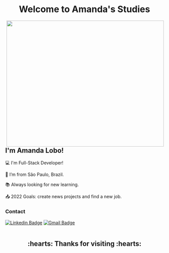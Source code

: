 <h1 align="center">Welcome to Amanda's Studies</h1><img align="right" src="https://user-images.githubusercontent.com/69702275/160034636-c752b845-0e0a-4a67-9017-069f09466152.jpg" width="500" height="400"/>



## I'm Amanda Lobo!

 

:computer: I'm Full-Stack Developer!

:house_with_garden: I’m from São Paulo, Brazil.

:books: Always looking for new learning.

:outbox_tray: 2022 Goals: create news projects and find a new job.

### Contact 

[![Linkedin Badge](https://img.shields.io/badge/-LinkedIn-blue?style=flat-square&logo=Linkedin&logoColor=white&link=https://https://www.linkedin.com/in/amanda-gomes-lobo-853231226/)](https://www.linkedin.com/in/amanda-gomes-lobo-853231226/)
[![Gmail Badge](https://img.shields.io/badge/-Gmail-c14438?style=flat-square&logo=Gmail&logoColor=white&link=mailto:amandalobo.ag@gmail.com)](mailto:amandalobo.ag@gmail.com)<br>
<br>
<h2 align="center">:hearts: Thanks for visiting :hearts:</h2>


